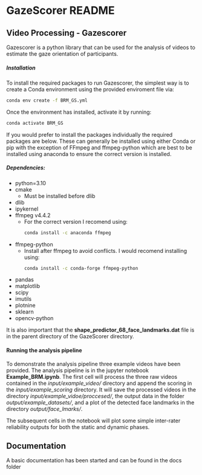 # GazeScorer README


## Video Processing - Gazescorer

Gazescorer is a python library that can be used for the analysis of videos to estimate the gaze orientation of participants. 

##### Installation

To install the required packages to run Gazescorer, the simplest way is to create a Conda environment using the provided enviroment file via:

```sh
conda env create -f BRM_GS.yml
```

Once the environment has installed, activate it by running:
```sh
conda activate BRM_GS
```

If you would prefer to install the packages individually the required packages are below. These can generally be installed using either Conda or pip with the exception of FFmpeg and ffmpeg-python which are best to be installed using anaconda to ensure the correct version is installed. 

##### Dependencies:
- python=3.10
- cmake
    - Must be installed before dlib 
- dlib
- ipykernel
- ffmpeg v4.4.2 
    - For the correct version I recomend using:
        ```sh
        conda install -c anaconda ffmpeg
        ```
- ffmpeg-python
    - Install after ffmpeg to avoid conflicts. I would recomend installing using:
        ```sh
        conda install -c conda-forge ffmpeg-python
        ```
 - pandas
 - matplotlib
 - scipy
 - imutils
 - plotnine
 - sklearn
 - opencv-python

 It is also important that the **shape_predictor_68_face_landmarks.dat** file is in the parent directory of the GazeScorer directory. 

#### Running the analysis pipeline


To demonstrate the analysis pipeline three example videos have been provided. The analysis pipeline is in the jupyter notebook **Example_BRM.ipynb**. The first cell will process the three raw videos contained in the *input/example_video/* directory and append the scoring in the *input/example_scoring* directory. It will save the processed videos in the directory *input/example_vidoe/proccesed/*, the output data in the folder *output/example_datasets/*, and a plot of the detected face landmarks in the directory *output/face_lmarks/*.

The subsequent cells in the notebook will plot some simple inter-rater reliability outputs for both the static and dynamic phases. 



## Documentation

A basic documentation has been started and can be found in the docs folder